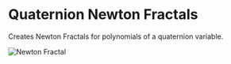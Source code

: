 # Quaternion Newton Fractals
Creates Newton Fractals for polynomials of a quaternion variable.

![Newton Fractal](https://math.dartmouth.edu/~rmaguire/projects/quaternion_newton_fractals/quaternion_newton_fractal_z_cubed_minus_one.webp "Newton Fractal")
